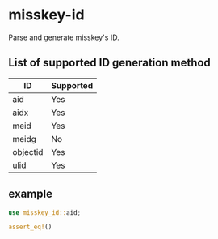 # misskey-id
Parse and generate misskey's ID.

## List of supported ID generation method
|ID|Supported|
|--|--|
|aid|Yes|
|aidx|Yes|
|meid|Yes|
|meidg|No|
|objectid|Yes|
|ulid|Yes|

## example
```rust
use misskey_id::aid;

assert_eq!()
```